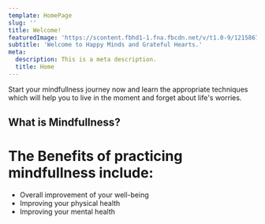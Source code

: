 ```yaml
---
template: HomePage
slug: ''
title: Welcome!
featuredImage: 'https://scontent.fbhd1-1.fna.fbcdn.net/v/t1.0-9/121586746_116307053577249_6734447398446841568_o.jpg?_nc_cat=109&ccb=2&_nc_sid=e3f864&_nc_ohc=gNOnyvQtyJ8AX_rH1T5&_nc_ht=scontent.fbhd1-1.fna&oh=0d46c035c5bde07b91996b9a6b7137af&oe=60295FA4'
subtitle: 'Welcome to Happy Minds and Grateful Hearts.'
meta:
  description: This is a meta description.
  title: Home
---
```


Start your mindfullness journey now and learn the appropriate techniques which will help you to live in the moment and forget about life's worries.

## What is Mindfullness?


# The Benefits of practicing mindfullness include:

- Overall improvement of your well-being
- Improving your physical health
- Improving your mental health

